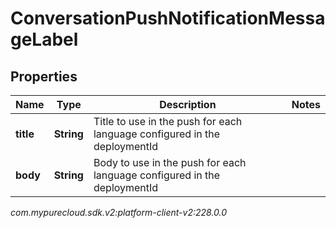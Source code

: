# ConversationPushNotificationMessageLabel


## Properties

| Name | Type | Description | Notes |
| ------------ | ------------- | ------------- | ------------- |
| **title** | **String** | Title to use in the push for each language configured in the deploymentId |  |
| **body** | **String** | Body to use in the push for each language configured in the deploymentId |  |




_com.mypurecloud.sdk.v2:platform-client-v2:228.0.0_

